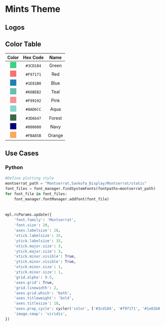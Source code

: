 
# Mints Theme 

## Logos 





## Color Table 
| Color | Hex Code | Name |
|:-----:|:--------:|:----:|
| ![](./icons/3CD184.png) | `#3CD184` | Green |
| ![](./icons/F97171.png) | `#F97171` | Red |
| ![](./icons/1E81B0.png) | `#1E81B0` | Blue |
| ![](./icons/66BEB2.png) | `#66BEB2` | Teal |
| ![](./icons/F99192.png) | `#F99192` | Pink |
| ![](./icons/8AD6CC.png) | `#8AD6CC` | Aqua |
| ![](./icons/3D6647.png) | `#3D6647` | Forest |
| ![](./icons/000080.png) | `#000080` | Navy |
| ![](./icons/FBA85B.png) | `#FBA85B` | Orange |

## Use Cases 

### Python 

```Python 
#Define plotting style
montserrat_path = "Montserrat,Sankofa_Display/Montserrat/static"
font_files = font_manager.findSystemFonts(fontpaths=montserrat_path)
for font_file in font_files:
    font_manager.fontManager.addfont(font_file)


mpl.rcParams.update({
    'font.family': 'Montserrat',
    'font.size': 20,
    'axes.labelsize': 18,
    'xtick.labelsize': 15,
    'ytick.labelsize': 15,
    'xtick.major.size': 3,
    'ytick.major.size': 3,
    'xtick.minor.visible': True,
    'ytick.minor.visible': True,
    'xtick.minor.size': 1,
    'ytick.minor.size': 1,
    'grid.alpha': 0.5,
    'axes.grid': True,
    'grid.linewidth': 2,
    'axes.grid.which': 'both',
    'axes.titleweight': 'bold',
    'axes.titlesize': 18,
    'axes.prop_cycle': cycler('color', ['#3cd184', '#f97171', '#1e81b0', '#66beb2', '#f99192', '#8ad6cc', '#3d6647', '#000080']),
    'image.cmap': 'viridis',
})

``` 
